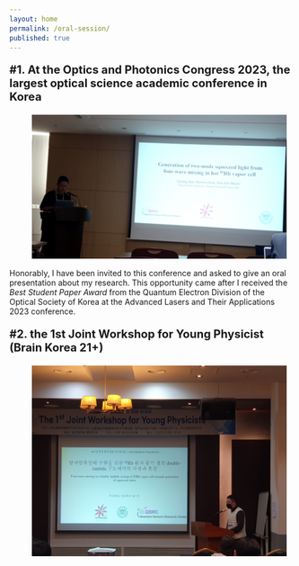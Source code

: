 ```yaml
---
layout: home
permalink: /oral-session/
published: true
---
```

<p style="font-size: 20px;"><b>#1. At the Optics and Photonics Congress 2023, the largest optical science academic conference in Korea</b></p>

<figure style="width: 90%" class="align-center">
  <img src="/assets/images/oral-1.jpg" alt="">
</figure>

Honorably, I have been invited to this conference and asked to give an oral presentation about my research. This opportunity came after I received the _Best Student Paper Award_ from the Quantum Electron Division of the Optical Society of Korea at the Advanced Lasers and Their Applications 2023 conference.

<p style="font-size: 20px;"><b>#2. the 1st Joint Workshop for Young Physicist (Brain Korea 21+)</b></p>

<figure style="width: 90%" class="align-center">
  <img src="/assets/images/oral-3.jpg" alt="">
</figure>
